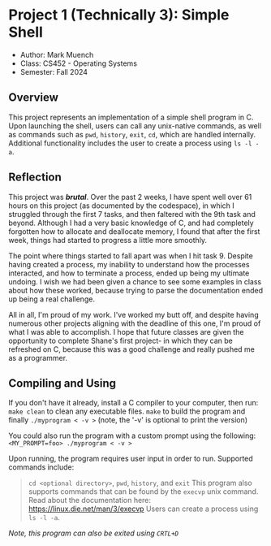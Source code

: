 # Project 1 (Technically 3): Simple Shell

* Author: Mark Muench
* Class: CS452 - Operating Systems
* Semester: Fall 2024

## Overview

This project represents an implementation of a simple shell program
in C. Upon launching the shell, users can call any unix-native commands, 
as well as commands such as `pwd`, `history`, `exit`, `cd`, which are 
handled internally. Additional functionality includes the user to create 
a process using `ls -l -a`.

## Reflection

This project was ***brutal***. Over the past 2 weeks, I have spent well over 61 
hours on this project (as documented by the codespace), in which I struggled
through the first 7 tasks, and then faltered with the 9th task and beyond.
Although I had a very basic knowledge of C, and had completely forgotten how 
to allocate and deallocate memory, I found that after the first week, things 
had started to progress a little more smoothly.

The point where things started to fall apart was when I hit task 9. Despite having
created a process, my inability to understand how the processes interacted, and how 
to terminate a process, ended up being my ultimate undoing. I wish we had been 
given a chance to see some examples in class about how these worked, because trying 
to parse the documentation ended up being a real challenge.

All in all, I'm proud of my work. I've worked my butt off, and despite having 
numerous other projects aligning with the deadline of this one, I'm proud of
what I was able to accomplish. I hope that future classes are given the opportunity
to complete Shane's first project- in which they can be refreshed on C, because this
was a good challenge and really pushed me as a programmer. 

## Compiling and Using

If you don't have it already, install a C compiler to your computer, then run:
`make clean` to clean any executable files.
`make` to build the program
and finally `./myprogram < -v >` (note, the '-v' is optional to print the version)

You could also run the program with a custom prompt using the following:
`<MY_PROMPT=foo> ./myprogram < -v >`

Upon running, the program requires user input in order to run.
Supported commands include:
> `cd <optional directory>`, `pwd`, `history`, and `exit`
> This program also supports commands that can be found by the `execvp` unix command.
Read about the documentation here: https://linux.die.net/man/3/execvp
> Users can create a process using `ls -l -a`.

_Note, this program can also be exited using `CRTL+D`_

